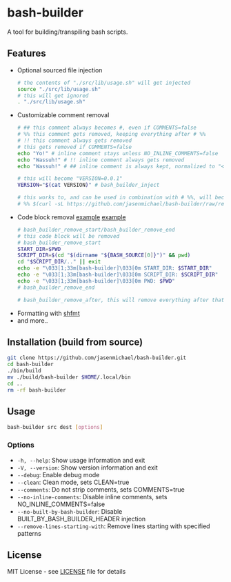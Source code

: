 # bash-builder

A tool for building/transpiling bash scripts.

## Features

- Optional sourced file injection
  ```bash
  # the contents of "./src/lib/usage.sh" will get injected
  source "./src/lib/usage.sh"
  # this will get ignored
  . "./src/lib/usage.sh"
  ```
- Customizable comment removal
  ```bash
  # ## this comment always becomes #, even if COMMENTS=false
  # %% this comment gets removed, keeping everything after # %%
  # !! this comment always gets removed 
  # this gets removed if COMMENTS=false
  echo "Yo!" # inline comment stays unless NO_INLINE_COMMENTS=false
  echo "Wassuh!" # !! inline comment always gets removed
  echo "Wassuh!" # ## inline comment is always kept, normalized to "<code> # <inline comment>""

  # this will become "VERSION=0.0.1"
  VERSION="$(cat VERSION)" # bash_builder_inject

  # this works to, and can be used in combination with # %%, will become "VERSION=0.0.1"
  # %% $(curl -sL https://github.com/jasenmichael/bash-builder/raw/refs/heads/main/VERSION) # bash_builder_inject
  ```
- Code block removal [example](https://github.com/jasenmichael/bash-utils/blob/main/bash-log.sh#L46-L72) [example](https://github.com/jasenmichael/bash-builder/blob/main/src/main.sh#L6-L11) 
  ```bash
  # bash_builder_remove_start/bash_builder_remove_end
  # this code block will be removed
  # bash_builder_remove_start
  START_DIR=$PWD
  SCRIPT_DIR=$(cd "$(dirname "${BASH_SOURCE[0]}")" && pwd)
  cd "$SCRIPT_DIR/.." || exit
  echo -e "\033[1;33m[bash-builder]\033[0m START_DIR: $START_DIR"
  echo -e "\033[1;33m[bash-builder]\033[0m SCRIPT_DIR: $SCRIPT_DIR"
  echo -e "\033[1;33m[bash-builder]\033[0m PWD: $PWD"
  # bash_builder_remove_end

  # bash_builder_remove_after, this will remove everything after that line in the file, usefull when you want to remove a bottom section of an injected sourced file.
  ```
- Formatting with [shfmt](https://github.com/patrickvane/shfmt)
- and more..

## Installation (build from source)

```bash
git clone https://github.com/jasenmichael/bash-builder.git
cd bash-builder
./bin/build
mv ./build/bash-builder $HOME/.local/bin
cd ..
rm -rf bash-builder
```

## Usage

```bash
bash-builder src dest [options] 
```

### Options

- `-h, --help`: Show usage information and exit
- `-V, --version`: Show version information and exit
- `--debug`: Enable debug mode
- `--clean`: Clean mode, sets CLEAN=true
- `--comments`: Do not strip comments, sets COMMENTS=true
- `--no-inline-comments`: Disable inline comments, sets NO_INLINE_COMMENTS=false
- `--no-built-by-bash-builder`: Disable BUILT_BY_BASH_BUILDER_HEADER injection
- `--remove-lines-starting-with`: Remove lines starting with specified patterns

## License

MIT License - see [LICENSE](LICENSE.md) file for details
